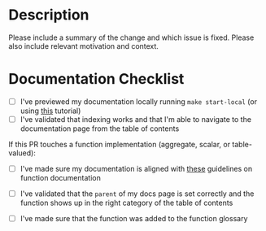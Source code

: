 # Description
Please include a summary of the change and which issue is fixed. Please also include relevant motivation and context.

# Documentation Checklist
- [ ] I've previewed my documentation locally running `make start-local` (or using [this](https://docs.github.com/en/pages/setting-up-a-github-pages-site-with-jekyll/testing-your-github-pages-site-locally-with-jekyll) tutorial) 
- [ ] I've validated that indexing works and that I'm able to navigate to the documentation page from the table of contents

If this PR touches a function implementation (aggregate, scalar, or table-valued):
- [ ] I've made sure my documentation is aligned with [these](https://github.com/firebolt-analytics/firebolt-docs-staging/blob/gh-pages/.github/ISSUE_TEMPLATE/new-function-template.md) guidelines on function documentation 
- [ ] I've validated that the `parent` of my docs page is set correctly and the function shows up in the right category of the table of contents
- [ ] I've made sure that the function was added to the function glossary

